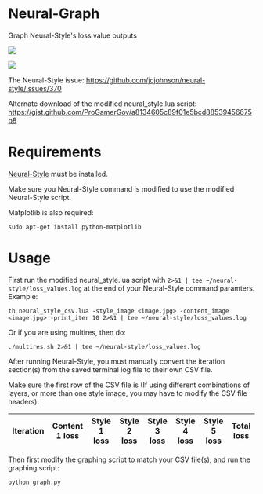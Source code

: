 # Neural-Graph
Graph Neural-Style's loss value outputs

![](https://i.imgur.com/4ViZZpHl.png)

![](https://i.imgur.com/bBHgBbY.png)

The Neural-Style issue: https://github.com/jcjohnson/neural-style/issues/370

Alternate download of the modified neural_style.lua script: https://gist.github.com/ProGamerGov/a8134605c89f01e5bcd88539456675b8

# Requirements

[Neural-Style](https://github.com/jcjohnson/neural-style/) must be installed.

Make sure you Neural-Style command is modified to use the modified Neural-Style script.

Matplotlib is also required: 

`sudo apt-get install python-matplotlib`

# Usage

First run the modified neural_style.lua script with `2>&1 | tee ~/neural-style/loss_values.log` at the end of your Neural-Style command paramters. Example: 

`th neural_style_csv.lua -style_image <image.jpg> -content_image <image.jpg> -print_iter 10 2>&1 | tee ~/neural-style/loss_values.log`

Or if you are using multires, then do:

`./multires.sh 2>&1 | tee ~/neural-style/loss_values.log`

After running Neural-Style, you must manually convert the iteration section(s) from the saved terminal log file to their own CSV file.

Make sure the first row of the CSV file is (If using different combinations of layers, or more than one style image, you may have to modify the CSV file headers):

Iteration | Content 1 loss | Style 1 loss | Style 2 loss |  Style 3 loss | Style 4 loss | Style 5 loss | Total loss
--- | --- | --- | --- | --- | --- | --- | --- 

Then first modify the graphing script to match your CSV file(s), and run the graphing script: 

`python graph.py`

